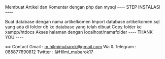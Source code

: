 Membuat Artikel dan Komentar dengan php dan mysql
---- STEP INSTALASI ----

Buat database dengan nama artikelkomen
Import database artikelkomen.sql yang ada di folder db ke database yang telah dibuat
Copy folder ke xampp/htdocs
Akses halaman dengan localhost/namafolder
---- THANK YOU ----

== Contact
Gmail : m.hilmimubarok@gmail.com
Wa & Telegram : 085877690812
Twitter : @Hilmi_mubarok17